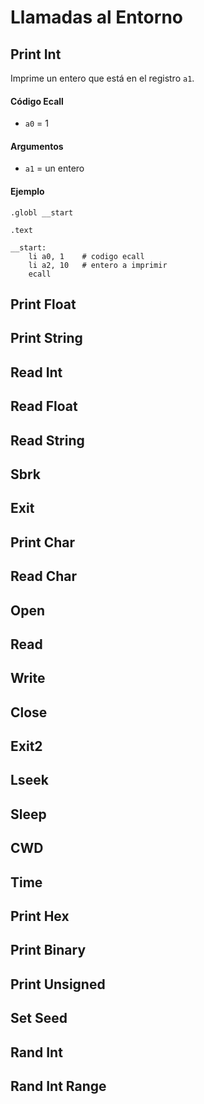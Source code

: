 # Llamadas al Entorno

## Print Int

Imprime un entero que está en el registro `a1`.

#### Código Ecall

* `a0` = 1

#### Argumentos

* `a1` = un entero

#### Ejemplo

```text
.globl __start

.text

__start:
    li a0, 1    # codigo ecall
    li a2, 10   # entero a imprimir
    ecall
```

## Print Float

## Print String

## Read Int

## Read Float

## Read String

## Sbrk

## Exit

## Print Char

## Read Char

## Open

## Read

## Write

## Close

## Exit2

## Lseek

## Sleep

## CWD

## Time

## Print Hex

## Print Binary

## Print Unsigned

## Set Seed

## Rand Int

## Rand Int Range



